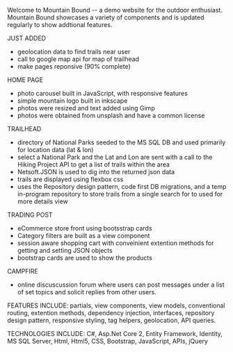 Welcome to Mountain Bound -- a demo website for the outdoor enthusiast. Mountain Bound showcases a variety of components and is updated 
regularly to show addtional features.

JUST ADDED
  * geolocation data to find trails near user
  * call to google map api for map of trailhead
  * make pages reponsive (90% complete)
  
HOME PAGE
  * photo carousel built in JavaScript, with responsive features
  * simple mountain logo built in inkscape
  * photos were resized and text added using Gimp
  * photos were obtained from unsplash and have a common license
  
TRAILHEAD
  * directory of National Parks seeded to the MS SQL DB and used primarily for location data (lat & lon)
  * select a National Park and the Lat and Lon are sent with a call to the Hiking Project API to get a list of trails within the area
  * Netsoft.JSON is used to dig into the returned json data
  * trails are displayed using flexbox css
  * uses the Repository design pattern, code first DB migrations, and a temp in-program repository to store trails from a single search       for to used for more details view
  
TRADING POST
  * eCommerce store front using bootsstrap cards
  * Category filters are built as a view component
  * session aware shopping cart with conveinient extention methods for getting and setting JSON objects
  * bootstrap cards are used to show the products

CAMPFIRE
  * online discuscussion forum where users can post messages under a list of set topics and solicit replies from other users.
  
FEATURES INCLUDE: partials, view components, view models, conventional routing, extention methods, dependency injection, interfaces, repository design pattern, responsive styling, tag helpers, geolocation, API queries.
 
TECHNOLOGIES INCLUDE: C#, Asp.Net Core 2, Entity Framework, Identity, MS SQL Server, Html, Html5, CSS, Bootstrap, JavaScript, APIs, jQuery 
